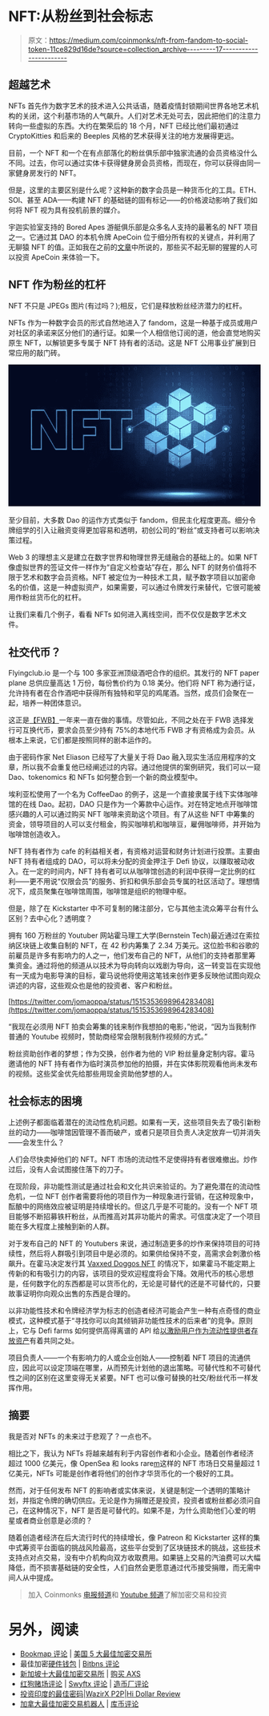 # NFT:从粉丝到社会标志

> 原文：<https://medium.com/coinmonks/nft-from-fandom-to-social-token-11ce829d16de?source=collection_archive---------17----------------------->

## 超越艺术

NFTs 首先作为数字艺术的技术进入公共话语，随着疫情封锁期间世界各地艺术机构的关闭，这个利基市场的人气飙升。人们对艺术无处可去，因此把他们的注意力转向一些虚拟的东西。大约在繁荣后的 18 个月，NFT 已经比他们最初通过 CryptoKitties 和后来的 Beeples 风格的艺术获得关注的地方发展得更远。

目前，一个 NFT 和一个在有点部落化的粉丝俱乐部中独家流通的会员资格没什么不同。过去，你可以通过实体卡获得健身房会员资格，而现在，你可以获得由同一家健身房发行的 NFT。

但是，这里的主要区别是什么呢？这种新的数字会员是一种货币化的工具。ETH、SOl、甚至 ADA——构建 NFT 的基础链的固有标记——的价格波动影响了我们如何将 NFT 视为具有投机前景的媒介。

宇迦实验室支持的 Bored Apes 游艇俱乐部是众多名人支持的最著名的 NFT 项目之一。它通过其 DAO 的本机令牌 ApeCoin 位于细分所有权的关键点，并利用了无聊猿 NFT 的值。正如我在之前的[文章](/coinmonks/yuga-labs-apecoin-and-the-future-of-web-3-0-corporate-structure-b65cc1462fb3)中所说的，那些买不起无聊的猩猩的人可以投资 ApeCoin 来体验一下。

## NFT 作为粉丝的杠杆

NFT 不只是 JPEGs 图片(有过吗？);相反，它们是释放粉丝经济潜力的杠杆。

NFTs 作为一种数字会员的形式自然地进入了 fandom，这是一种基于成员或用户对社区的承诺来区分他们的通行证。如果一个人相信他订阅的道，他会直觉地购买原生 NFT，以解锁更多专属于 NFT 持有者的活动。这是 NFT 公用事业扩展到日常应用的敲门砖。

![](img/8c7a6e415ed24fb34648dd4557e09003.png)

至少目前，大多数 Dao 的运作方式类似于 fandom，但民主化程度更高。细分令牌组学的引入让融资变得更加容易和透明，初创公司的“粉丝”或支持者可以影响决策过程。

Web 3 的理想主义是建立在数字世界和物理世界无缝融合的基础上的。如果 NFT 像虚拟世界的签证文件一样作为“自定义检查站”存在，那么 NFT 的财务价值将不限于艺术和数字会员资格。NFT 被定位为一种技术工具，赋予数字项目以加密命名的价值，这是一种虚拟资产，如果需要，可以通过令牌发行来替代，它很可能被用作粉丝货币化的杠杆。

让我们来看几个例子，看看 NFTs 如何进入离线空间，而不仅仅是数字艺术文件。

## 社交代币？

Flyingclub.io 是一个与 100 多家亚洲顶级酒吧合作的组织。其发行的 NFT paper plane 总供应量高达 1 万份，每份售价约为 0.18 美分。他们将 NFT 称为通行证，允许持有者在合作酒吧中获得所有独特和罕见的鸡尾酒。当然，成员们会聚在一起，培养一种团体意识。

这正是[【FWB】](/@jayzhuang_1059/on-the-wave-of-dao-24e293be8e9a)一年来一直在做的事情。尽管如此，不同之处在于 FWB 选择发行可互换代币，要求会员至少持有 75%的本地代币 FWB 才有资格成为会员。从根本上来说，它们都是按照同样的剧本运作的。

由于密码作家 Net Eliason 已经写了大量关于将 Dao 融入现实生活应用程序的文章，所以我不会重复他已经阐述过的内容。通过他提供的案例研究，我们可以一窥 Dao、tokenomics 和 NFTs 如何整合到一个新的商业模型中。

埃利亚松使用了一个名为 CoffeeDao 的例子，这是一个直接隶属于线下实体咖啡馆的在线 Dao。起初，DAO 只是作为一个筹款中心运作。对在特定地点开咖啡馆感兴趣的人可以通过购买 NFT 咖啡来资助这个项目。有了从这些 NFT 中筹集的资金，领导项目的人可以支付租金，购买咖啡机和咖啡豆，雇佣咖啡师，并开始为咖啡馆创造收入。

NFT 持有者作为 cafe 的利益相关者，有资格对运营和财务计划进行投票。主要由 NFT 持有者组成的 DAO，可以将未分配的资金押注于 Defi 协议，以赚取被动收入。在一定的时间内，NFT 持有者可以从咖啡馆创造的利润中获得一定比例的红利——更不用说“仅限会员”的服务、折扣和俱乐部会员专属的社区活动了。理想情况下，成员聚集在咖啡馆周围，咖啡馆是组织的物理中枢。

但是，除了在 Kickstarter 中不可复制的赌注部分，它与其他主流众筹平台有什么区别？去中心化？透明度？

拥有 160 万粉丝的 Youtuber 网站霍马理工大学(Bernstein Tech)最近通过在索拉纳区块链上收集自制的 NFT，在 42 秒内筹集了 2.34 万美元。这位脸书和谷歌的前雇员是许多有影响力的人之一，他们发布自己的 NFT，从他们的支持者那里筹集资金。通过将他的频道从以技术为导向转向以戏剧为导向，这一转变旨在实现他有一天成为电影导演的目标，霍马说他将使用这笔钱来创作更多反映他试图向观众讲述的内容，这些观众也是他的投资者、客户和粉丝。

[https://twitter.com/jomaoppa/status/1515353698964283408](https://twitter.com/jomaoppa/status/1515353698964283408)

“我现在必须用 NFT 拍卖会筹集的钱来制作我想拍的电影，”他说，“因为当我制作普通的 Youtube 视频时，赞助商经常会限制我制作视频的方式。”

粉丝资助创作者的梦想；作为交换，创作者为他的 VIP 粉丝量身定制内容。霍马邀请他的 NFT 持有者作为临时演员参加他的拍摄，并在实体影院观看他尚未发布的视频。这些奖金优先给那些用现金资助他梦想的人。

## 社会标志的困境

上述例子都面临着潜在的流动性危机问题。如果有一天，这些项目失去了吸引新粉丝的动力——咖啡馆因管理不善而破产，或者只是项目负责人决定放弃一切并消失——会发生什么？

人们会尽快卖掉他们的 NFT。NFT 市场的流动性不足使得持有者很难撤出。炒作过后，没有人会试图接住落下的刀子。

在现阶段，非功能性测试是通过社会和文化共识来验证的。为了避免潜在的流动性危机，一位 NFT 创作者需要将他的项目作为一种现象进行营销，在这种现象中，酝酿中的网络效应被证明是持续增长的。但这几乎是不可能的。没有一个 NFT 项目能够不断招募铁杆粉丝，从而推高对其非功能片的需求。可信度决定了一个项目能在多大程度上接触到新的人群。

对于发布自己的 NFT 的 Youtubers 来说，通过制造更多的炒作来保持项目的可持续性，然后将人群吸引到项目中是必须的。如果供给保持不变，高需求会刺激价格飙升。在霍马决定发行其 [Vaxxed Doggos NFT](https://twitter.com/VaxxedDoggos) 的情况下，如果霍马不能定期上传新的和有吸引力的内容，该项目的受欢迎程度将会下降。效用代币的核心思想是，任何数字化的东西都是可以货币化的，无论是可替代的还是不可替代的，只要故事证明你向观众出售的东西是合理的。

以非功能性技术和令牌经济学为标志的创造者经济可能会产生一种有点奇怪的商业模式，这种模式基于“寻找你可以向其倾销非功能性技术的后来者”的竞争。原则上，它与 Defi farms 如何提供高得离谱的 API 给[以激励用户作为流动性提供者存放资产](/coinmonks/high-yields-in-cryptocurrency-explained-a3c494824038)有着共同之处。

项目负责人——一个有影响力的人或企业创始人——控制着 NFT 项目的流通供应，因此可以设定顶端在哪里，从而预先计划他的退出策略。可替代性和不可替代性之间的区别在这里变得无关紧要。NFT 也可以像可替换的社交/粉丝代币一样发挥作用。

## 摘要

我是否对 NFTs 的未来过于悲观了？一点也不。

相比之下，我认为 NFTs 将越来越有利于内容创作者和小企业。随着创作者经济超过 1000 亿美元，像 OpenSea 和 looks rare[m](https://dappradar.com/nft/marketplaces)这样的 NFT 市场日交易量超过 1 亿美元，NFTs 可能是创作者将他们的创作才华货币化的一个极好的工具。

然而，对于任何发布 NFT 的影响者或实体来说，关键是制定一个透明的策略计划，并指定令牌的确切供应。无论是作为捐赠还是投资，投资者或粉丝都必须问自己，在这种情况下，NFT 是否是可替代的。如果不是，为什么资助他们心爱的明星或者商业创意是必须的？

随着创造者经济在后大流行时代的持续增长，像 Patreon 和 Kickstarter 这样的集中式筹资平台面临的挑战风险最高，这些平台受到了区块链技术的挑战，这些技术支持点对点交易，没有中介机构向双方收取费用。如果链上交易的汽油费可以大幅降低，而不损害基础链的安全性，人们自然会更愿意通过代币接受捐赠，而无需中间人从中提成。

> 加入 Coinmonks [电报频道](https://t.me/coincodecap)和 [Youtube 频道](https://www.youtube.com/c/coinmonks/videos)了解加密交易和投资

# 另外，阅读

*   [Bookmap 评论](https://coincodecap.com/bookmap-review-2021-best-trading-software) | [美国 5 大最佳加密交易所](https://coincodecap.com/crypto-exchange-usa)
*   最佳加密[硬件钱包](/coinmonks/hardware-wallets-dfa1211730c6) | [Bitbns 评论](/coinmonks/bitbns-review-38256a07e161)
*   [新加坡十大最佳加密交易所](https://coincodecap.com/crypto-exchange-in-singapore) | [购买 AXS](https://coincodecap.com/buy-axs-token)
*   [红狗赌场评论](https://coincodecap.com/red-dog-casino-review) | [Swyftx 评论](https://coincodecap.com/swyftx-review) | [造币厂评论](https://coincodecap.com/coingate-review)
*   [投资印度的最佳密码](https://coincodecap.com/best-crypto-to-invest-in-india-in-2021)|[WazirX P2P](https://coincodecap.com/wazirx-p2p)|[Hi Dollar Review](https://coincodecap.com/hi-dollar-review)
*   [加拿大最佳加密交易机器人](https://coincodecap.com/5-best-crypto-trading-bots-in-canada) | [库币评论](https://coincodecap.com/kucoin-review)